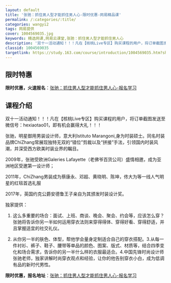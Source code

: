 ```yaml
---
layout: default
title: '张驰：抓住男人型才能抓住男人心-限时优惠-网易精品课'
permalink: /:categories/:title/
categories: wangyi2
tags: 网易提供
cover: 1004569035.jpg
keywords: 精选网课,网易云课堂,张驰：抓住男人型才能抓住男人心
description: '双十一活动通知！！！凡在【核桃Live专区】购买课程的用户，将订单截图发送至微信号：hexiaotao01，即有机会赢得'
classid: 1004569035
targetlink: https://study.163.com/course/introduction/1004569035.htm?share=1&shareId=1025206652&utm_campaign=share&utm_medium=iphoneShare&utm_source=&utm_u=1025206652
---
```


## 限时特惠

**限时优惠，火速报名**：[张驰：抓住男人型才能抓住男人心-报名学习](https://study.163.com/course/introduction/1004569035.htm?share=1&shareId=1025206652&utm_campaign=share&utm_medium=iphoneShare&utm_source=&utm_u=1025206652)

## 课程介绍

双十一活动通知！！！凡在【核桃Live专区】购买课程的用户，将订单截图发送至微信号：hexiaotao01，即有机会赢得大礼！！！

张驰，明星御用男装设计师，意大利Istituto Marangoni,身为时装硕士。同名时装品牌ChiZhang常展现独特无双的“错位”剪裁以及“拼接”手法，引领国内时装风潮，并深受西方欧美时装业界的瞩目。

2009年，张驰受欧洲Galeries Lafayette（老佛爷百货公司）盛情相邀，成为亚洲地区受邀第一设计师；

2011年，ChiZhang男装成为蔡康永、邓超、黄晓明、陈坤，佟大为等一线人气明星的红毯首选礼服

2017年，英国约克公爵安德鲁王子亲自为其颁发时装设计奖。

独家提供：

1. 这么多重要的场合：面试、上班、商谈、晚会、聚会、约会等，应该怎么穿？张驰将告诉你另一半如何运用穿衣法则来穿得得体、穿得好看、穿得舒适，并且掌握适宜的社交礼仪。

2. 从你另一半的肤色、体型，帮他学会量身定制适合自己的穿衣搭配。3.从每一件衬衫、裤子、鞋子、腰带等单品的颜色、图案、版式、材质等，结合四季变化和场合需求，告诉你的另一半什么样的衣服最适合。4.中国先锋时尚设计师张驰老师，独家讲解时尚穿衣观点和经验，让你的他告别穿衣小白，成为低调有品的新时代男性。

**限时优惠，报名地址**：[张驰：抓住男人型才能抓住男人心-报名学习](https://study.163.com/course/introduction/1004569035.htm?share=1&shareId=1025206652&utm_campaign=share&utm_medium=iphoneShare&utm_source=&utm_u=1025206652)

